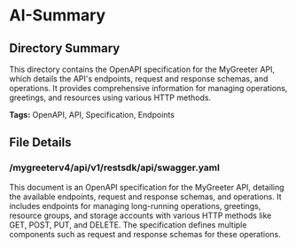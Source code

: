 # AI-Summary
## Directory Summary
This directory contains the OpenAPI specification for the MyGreeter API, which details the API's endpoints, request and response schemas, and operations. It provides comprehensive information for managing operations, greetings, and resources using various HTTP methods.

**Tags:** OpenAPI, API, Specification, Endpoints

## File Details
    
### /mygreeterv4/api/v1/restsdk/api/swagger.yaml
This document is an OpenAPI specification for the MyGreeter API, detailing the available endpoints, request and response schemas, and operations. It includes endpoints for managing long-running operations, greetings, resource groups, and storage accounts with various HTTP methods like GET, POST, PUT, and DELETE. The specification defines multiple components such as request and response schemas for these operations.
